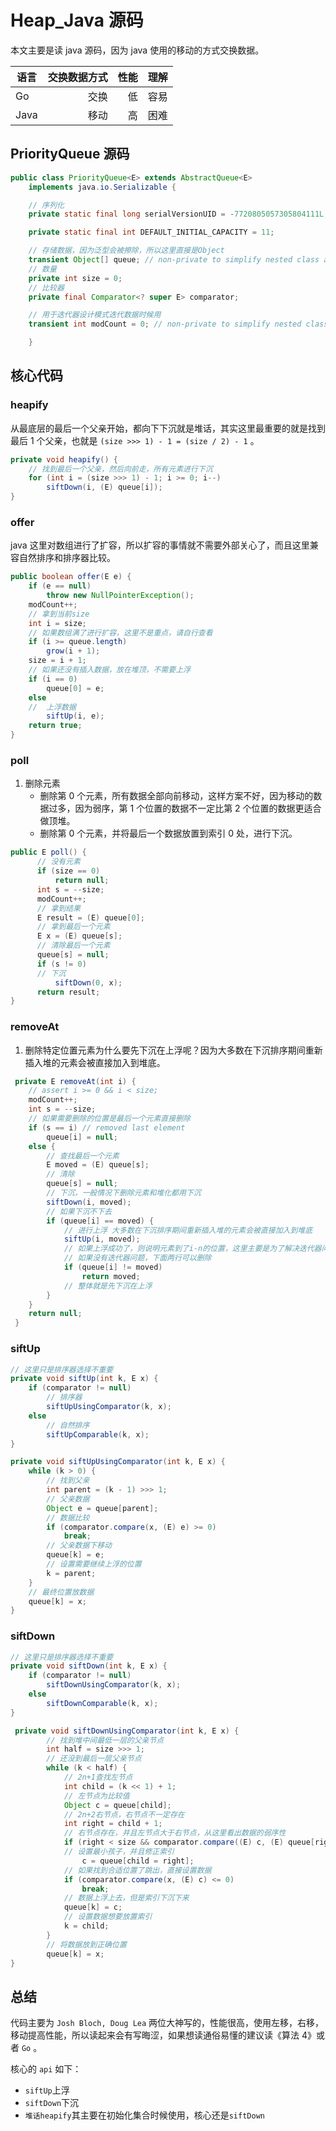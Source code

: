 # Heap_Java 源码

本文主要是读 java 源码，因为 java 使用的移动的方式交换数据。

| 语言 | 交换数据方式 | 性能 | 理解 |
| ---- | -----------: | ---: | ---: |
| Go   |         交换 |   低 | 容易 |
| Java |         移动 |   高 | 困难 |

## PriorityQueue 源码

```java
public class PriorityQueue<E> extends AbstractQueue<E>
    implements java.io.Serializable {

    // 序列化
    private static final long serialVersionUID = -7720805057305804111L;

    private static final int DEFAULT_INITIAL_CAPACITY = 11;

    // 存储数据，因为泛型会被擦除，所以这里直接是Object
    transient Object[] queue; // non-private to simplify nested class access
    // 数量
    private int size = 0;
    // 比较器
    private final Comparator<? super E> comparator;

    // 用于迭代器设计模式迭代数据时候用
    transient int modCount = 0; // non-private to simplify nested class access

    }
```

## 核心代码

### heapify

从最底层的最后一个父亲开始，都向下下沉就是堆话，其实这里最重要的就是找到最后 1 个父亲，也就是 `(size >>> 1) - 1 = (size / 2) - 1` 。

```java
private void heapify() {
    // 找到最后一个父亲，然后向前走，所有元素进行下沉
    for (int i = (size >>> 1) - 1; i >= 0; i--)
        siftDown(i, (E) queue[i]);
}
```

### offer

 java 这里对数组进行了扩容，所以扩容的事情就不需要外部关心了，而且这里兼容自然排序和排序器比较。

```java
public boolean offer(E e) {
    if (e == null)
        throw new NullPointerException();
    modCount++;
    // 拿到当前size
    int i = size;
    // 如果数组满了进行扩容，这里不是重点，请自行查看
    if (i >= queue.length)
        grow(i + 1);
    size = i + 1;
    // 如果还没有插入数据，放在堆顶，不需要上浮
    if (i == 0)
        queue[0] = e;
    else
    //  上浮数据
        siftUp(i, e);
    return true;
}
```

### poll

1. 删除元素
   - 删除第 0 个元素，所有数据全部向前移动，这样方案不好，因为移动的数据过多，因为弱序，第 1 个位置的数据不一定比第 2 个位置的数据更适合做顶堆。
   - 删除第 0 个元素，并将最后一个数据放置到索引 0 处，进行下沉。

```java
public E poll() {
      // 没有元素
      if (size == 0)
          return null;
      int s = --size;
      modCount++;
      // 拿到结果
      E result = (E) queue[0];
      // 拿到最后一个元素
      E x = (E) queue[s];
      // 清除最后一个元素
      queue[s] = null;
      if (s != 0)
      // 下沉
          siftDown(0, x);
      return result;
}
```

### removeAt

1. 删除特定位置元素为什么要先下沉在上浮呢？因为大多数在下沉排序期间重新插入堆的元素会被直接加入到堆底。

```java
 private E removeAt(int i) {
    // assert i >= 0 && i < size;
    modCount++;
    int s = --size;
    // 如果需要删除的位置是最后一个元素直接删除
    if (s == i) // removed last element
        queue[i] = null;
    else {
        // 查找最后一个元素
        E moved = (E) queue[s];
        // 清除
        queue[s] = null;
        // 下沉，一般情况下删除元素和堆化都用下沉
        siftDown(i, moved);
        // 如果下沉不下去
        if (queue[i] == moved) {
            // 进行上浮 大多数在下沉排序期间重新插入堆的元素会被直接加入到堆底
            siftUp(i, moved);
            // 如果上浮成功了，则说明元素到了i-n的位置，这里主要是为了解决迭代器问题的
            // 如果没有迭代器问题，下面两行可以删除
            if (queue[i] != moved)
                return moved;
            // 整体就是先下沉在上浮
        }
    }
    return null;
 }
```

### siftUp

```java
// 这里只是排序器选择不重要
private void siftUp(int k, E x) {
    if (comparator != null)
        // 排序器
        siftUpUsingComparator(k, x);
    else
        // 自然排序
        siftUpComparable(k, x);
}

private void siftUpUsingComparator(int k, E x) {
    while (k > 0) {
        // 找到父亲
        int parent = (k - 1) >>> 1;
        // 父亲数据
        Object e = queue[parent];
        // 数据比较
        if (comparator.compare(x, (E) e) >= 0)
            break;
        // 父亲数据下移动
        queue[k] = e;
        // 设置需要继续上浮的位置
        k = parent;
    }
    // 最终位置放数据
    queue[k] = x;
}
```

### siftDown

```java
// 这里只是排序器选择不重要
private void siftDown(int k, E x) {
    if (comparator != null)
        siftDownUsingComparator(k, x);
    else
        siftDownComparable(k, x);
}

 private void siftDownUsingComparator(int k, E x) {
        // 找到堆中间最低一层的父亲节点
        int half = size >>> 1;
        // 还没到最后一层父亲节点
        while (k < half) {
            // 2n+1查找左节点
            int child = (k << 1) + 1;
            // 左节点为比较值
            Object c = queue[child];
            // 2n+2右节点，右节点不一定存在
            int right = child + 1;
            // 右节点存在，并且左节点大于右节点，从这里看出数据的弱序性
            if (right < size && comparator.compare((E) c, (E) queue[right]) > 0)
            // 设置最小孩子，并且修正索引
                c = queue[child = right];
            // 如果找到合适位置了跳出，直接设置数据
            if (comparator.compare(x, (E) c) <= 0)
                break;
            // 数据上浮上去，但是索引下沉下来
            queue[k] = c;
            // 设置数据想要放置索引
            k = child;
        }
        // 将数据放到正确位置
        queue[k] = x;
}
```

## 总结

代码主要为 `Josh Bloch, Doug Lea` 两位大神写的，性能很高，使用左移，右移，移动提高性能，所以读起来会有写晦涩，如果想读通俗易懂的建议读《算法 4》或者 `Go` 。

核心的 `api` 如下：

- `siftUp`上浮
- `siftDown`下沉
- `堆话heapify`其主要在初始化集合时候使用，核心还是`siftDown`
